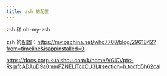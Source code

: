 ```yaml
---
title: zsh 的配置
---
```


zsh 和  oh-my-zsh 

zsh 的配置：https://my.oschina.net/who7708/blog/2961842?from=timeline&isappinstalled=0

https://docs.corp.kuaishou.com/k/home/VGiCVptc-Rsg/fcADAuD9a0mmFZNELlTcxCU3L#section=h.toofd5h62cai

